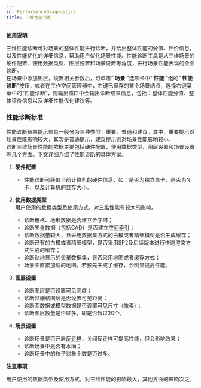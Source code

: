 ```yaml
---
id: PerformanceDiagnostics
title: 三维性能诊断
---
```

**使用说明**

三维性能诊断可对场景的整体性能进行诊断，并给出整体性能的分值、评价信息，以及性能优化的详细信息，帮助用户优化场景性能。性能诊断工具是从三维场景的硬件配置、使用数据类型、图层设置和场景设置等角度，进行场景性能表现的全面诊断。  
在场景中添加图层，设置相关参数后，可单击“ **场景** ”选项卡中“ **性能** ”组的“ **性能诊断**”按钮，或者在工作空间管理器中，右键已保存的某个场景结点，选择右键菜单中的“性能诊断”，则输出窗口中会输出诊断结果信息，包括：整体性能分值、整体评价信息以及详细性能优化建议等。

###  性能诊断标准

性能诊断结果提示信息一般分为三种类型：重要、普通和建议。其中，重要提示对场景性能影响较大，其次是普通提示，建议提示则对场景性能影响较小。  
诊断三维场景性能的依据主要包括硬件配置、使用数据类型、图层设置和场景设置等几个方面。下文详细介绍了性能诊断的具体方案。

  1. **硬件配置**  
     * 性能诊断可获取当前计算机的硬件信息，如：是否为独立显卡，是否为N卡，以及计算机的显存大小。
  2. **使用数据类型**  
用户使用的数据类型及使用方式，对三维性能有较大的影响。  

     * 诊断栅格、地形数据是否建立金字塔；
     * 诊断矢量数据（包括CAD）是否建立[空间索引](../DataProcessing/DataManagement/ManageSpatialIndex  )；
     * 诊断数据量较大，且采用数据集方式的白模或者精细模型是否生成缓存；
     * 诊断已有的白模或者精细模型，是否采用SP2及后续版本进行快速渲染方式生成的缓存；
     * 诊断贴地显示的矢量数据集，是否采用地图或者缓存方式；
     * 场景中直接加载的地图，若预先生成了缓存，会明显提高性能。
  3. **图层设置**

     * 诊断图层是否设置可见高度；
     * 诊断非栅格图层是否设置可见距离；
     * 诊断面数据或模型数据是否设置可见尺寸（像素）；
     * 诊断图层数量是否过多，即是否超过20个。
  4. **场景设置**

     * 诊断场景是否开启[反走样](../StartMenu/Environment)，关闭反走样可提高性能，但会影响效果；
     * 诊断场景中是否有水面；
     * 诊断场景中的粒子对象个数是否过多。

**注意事项**

用户使用的数据类型及使用方式，对三维性能的影响最大，其他方面的影响次之。

 

